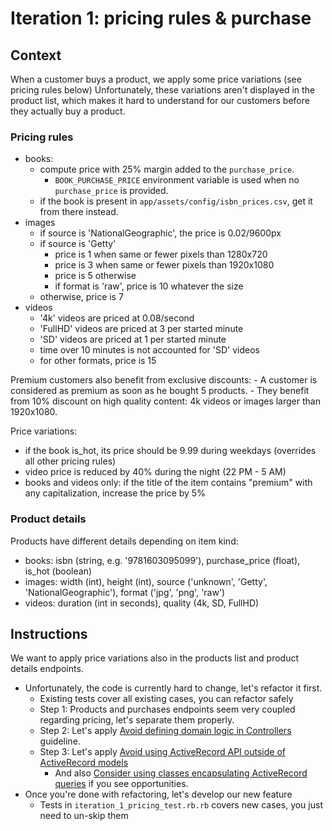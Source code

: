 # Iteration 1: pricing rules & purchase

## Context 

When a customer buys a product, we apply some price variations (see pricing rules below)
Unfortunately, these variations aren't displayed in the product list, which makes it hard to understand for our customers before they actually buy a product.

### Pricing rules

- books:
    - compute price with 25% margin added to the `purchase_price`. 
      - `BOOK_PURCHASE_PRICE` environment variable is used when no `purchase_price` is provided. 
    - if the book is present in `app/assets/config/isbn_prices.csv`, get it from there instead.
- images
    - if source is 'NationalGeographic', the price is 0.02/9600px
    - if source is 'Getty'
        - price is 1 when same or fewer pixels than 1280x720
        - price is 3 when same or fewer pixels than 1920x1080
        - price is 5 otherwise
        - if format is 'raw', price is 10 whatever the size
    - otherwise, price is 7
- videos
    - '4k' videos are priced at 0.08/second
    - 'FullHD' videos are priced at 3 per started minute
    - 'SD' videos are priced at 1 per started minute
    - time over 10 minutes is not accounted for 'SD' videos
    - for other formats, price is 15

Premium customers also benefit from exclusive discounts:
    - A customer is considered as premium as soon as he bought 5 products.
    - They benefit from 10% discount on high quality content: 4k videos or images larger than 1920x1080.

Price variations:
- if the book is_hot, its price should be 9.99 during weekdays (overrides all other pricing rules)
- video price is reduced by 40% during the night (22 PM - 5 AM)
- books and videos only: if the title of the item contains "premium" with any capitalization, increase the price by 5%


### Product details

Products have different details depending on item kind:

- books: isbn (string, e.g. '9781603095099'), purchase_price (float), is_hot (boolean)
- images: width (int), height (int), source ('unknown', 'Getty', 'NationalGeographic'), format ('jpg', 'png', 'raw')
- videos: duration (int in seconds), quality (4k, SD, FullHD)


## Instructions

We want to apply price variations also in the products list and product details endpoints.
* Unfortunately, the code is currently hard to change, let's refactor it first.
  * Existing tests cover all existing cases, you can refactor safely
  * Step 1: Products and purchases endpoints seem very coupled regarding pricing, let's separate them properly.
  * Step 2: Let's apply [Avoid defining domain logic in Controllers](https://doctolib.atlassian.net/wiki/spaces/PTA/pages/1185906950/Avoid+defining+domain+logic+in+Rails+Controllers) guideline.
  * Step 3: Let's apply [Avoid using ActiveRecord API outside of ActiveRecord models](https://doctolib.atlassian.net/wiki/spaces/PTA/pages/1186496627/ADOPT+Avoid+using+ActiveRecord+API+outside+of+ActiveRecord+models)
    * And also [Consider using classes encapsulating ActiveRecord queries](https://doctolib.atlassian.net/wiki/spaces/PTA/pages/1186627655/ASSESS+Consider+using+classes+encapsulating+ActiveRecord+queries) if you see opportunities.
* Once you're done with refactoring, let's develop our new feature
  * Tests in `iteration_1_pricing_test.rb.rb` covers new cases, you just need to un-skip them
